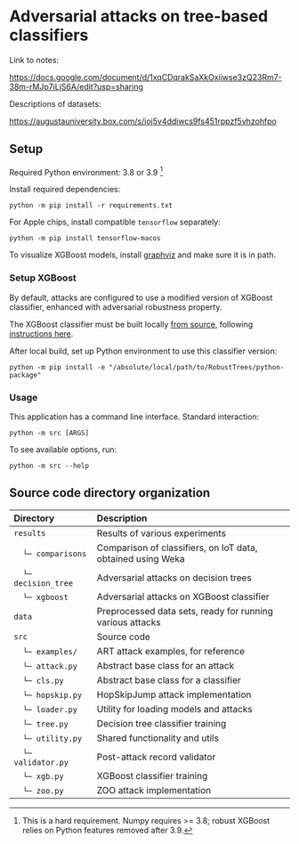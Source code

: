 # Adversarial attacks on tree-based classifiers

Link to notes:

<https://docs.google.com/document/d/1xqCDqrakSaXkOxijwse3zQ23Rm7-38m-rMJp7iLjS6A/edit?usp=sharing>

Descriptions of datasets:

<https://augustauniversity.box.com/s/ioj5v4ddiwcs9fs451rppzf5vhzohfpo>

## Setup

Required Python environment: 3.8 or 3.9 [^1]

[^1]: This is a hard requirement. Numpy requires >= 3.8; robust XGBoost relies on Python features removed after 3.9.

Install required dependencies:

```
python -m pip install -r requirements.txt
```

For Apple chips, install compatible `tensorflow` separately:

```
python -m pip install tensorflow-macos
```

To visualize XGBoost models, install [graphviz](https://graphviz.org/) and make sure it is in path.

### Setup XGBoost

By default, attacks are configured to use a modified version of XGBoost classifier, enhanced with adversarial robustness
property.

The XGBoost classifier must be built locally [from source](./RobustTrees),
following [instructions here](./RobustTrees/tree/master/python-package#from-source).

After local build, set up Python environment to use this classifier version:

```
python -m pip install -e "/absolute/local/path/to/RobustTrees/python-package"
```

### Usage

This application has a command line interface. Standard interaction:

```
python -m src [ARGS]
```

To see available options, run:

```
python -m src --help
```

## Source code directory organization

| Directory           | Description                                                 |
|:--------------------|:------------------------------------------------------------|
| `results`           | Results of various experiments                              |
| 　`└─ comparisons`   | Comparison of classifiers, on IoT data, obtained using Weka |
| 　`└─ decision_tree` | Adversarial attacks on decision trees                       |
| 　`└─ xgboost`       | Adversarial attacks on XGBoost classifier                   |
| `data`              | Preprocessed data sets, ready for running various attacks   |
| `src`               | Source code                                                 |
| 　`└─ examples/`     | ART attack examples, for reference                          |
| 　`└─ attack.py`     | Abstract base class for an attack                           |
| 　`└─ cls.py`        | Abstract base class for a classifier                        |
| 　`└─ hopskip.py`    | HopSkipJump attack implementation                           |
| 　`└─ loader.py`     | Utility for loading models and attacks                      |
| 　`└─ tree.py`       | Decision tree classifier training                           |
| 　`└─ utility.py`    | Shared functionality and utils                              |
| 　`└─ validator.py`  | Post-attack record validator                                |
| 　`└─ xgb.py`        | XGBoost classifier training                                 |
| 　`└─ zoo.py`        | ZOO attack implementation                                   |
